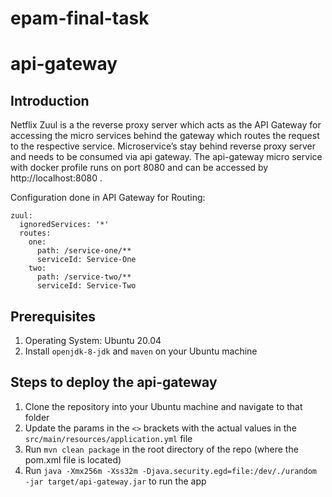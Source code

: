 # epam-final-task

# api-gateway

## Introduction
Netflix Zuul is a the reverse proxy server which acts as the API Gateway for accessing the micro services behind the gateway which routes the request to the respective service. Microservice’s stay behind reverse proxy server and needs to be consumed via api gateway. The api-gateway micro service with docker profile runs on port 8080 and can be accessed by http://localhost:8080 .   

Configuration done in API Gateway for Routing:   
```
zuul:
  ignoredServices: '*'
  routes:
    one:
      path: /service-one/**
      serviceId: Service-One
    two:
      path: /service-two/**
      serviceId: Service-Two
```

## Prerequisites 
1. Operating System: Ubuntu 20.04
2. Install `openjdk-8-jdk` and `maven` on your Ubuntu machine 

## Steps to deploy the api-gateway
1. Clone the repository into your Ubuntu machine and navigate to that folder
2. Update the params in the `<>` brackets with the actual values in the `src/main/resources/application.yml` file
3. Run `mvn clean package` in the root directory of the repo (where the pom.xml file is located)
4. Run `java -Xmx256m -Xss32m -Djava.security.egd=file:/dev/./urandom -jar target/api-gateway.jar` to run the app
